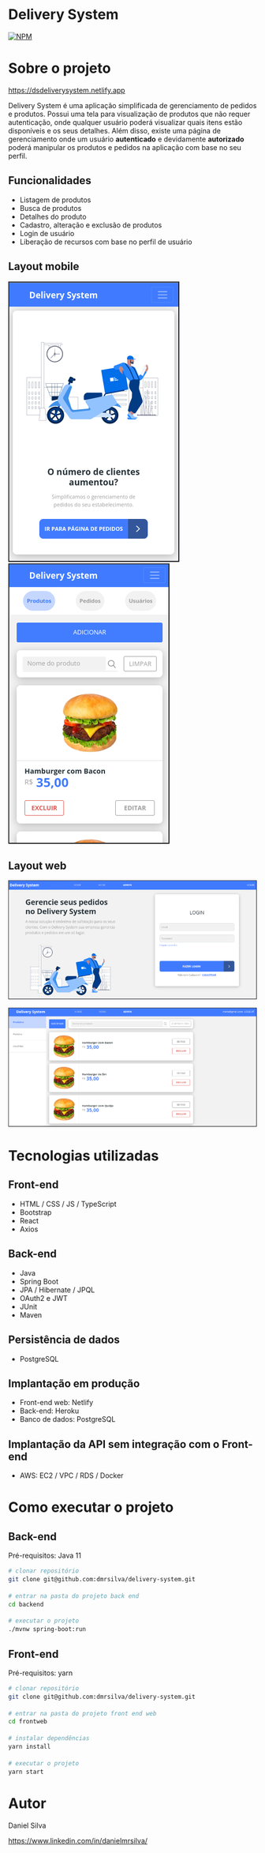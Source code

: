 # Delivery System 
[![NPM](https://img.shields.io/npm/l/react)](https://github.com/dmrsilva/delivery-system/blob/main/LICENCE) 

# Sobre o projeto

https://dsdeliverysystem.netlify.app

Delivery System é uma aplicação simplificada de gerenciamento de pedidos e produtos. Possui uma tela para visualização de produtos que não requer autenticação, onde qualquer usuário poderá visualizar quais itens estão disponíveis e os seus detalhes. Além disso, existe uma página de gerenciamento 
onde um usuário **autenticado** e devidamente **autorizado** poderá manipular os produtos e pedidos na aplicação com base no seu perfil.

## Funcionalidades
- Listagem de produtos
- Busca de produtos
- Detalhes do produto
- Cadastro, alteração e exclusão de produtos
- Login de usuário
- Liberação de recursos com base no perfil de usuário

## Layout mobile
![Mobile 1](https://github.com/dmrsilva/assets/blob/main/image-mobile-1.png) ![Mobile 2](https://github.com/dmrsilva/assets/blob/main/image-mobile-2.png)

## Layout web
![Web 1](https://github.com/dmrsilva/assets/blob/main/image-web-1.png)

![Web 2](https://github.com/dmrsilva/assets/blob/main/image-web-2.png)

# Tecnologias utilizadas
## Front-end
- HTML / CSS / JS / TypeScript
- Bootstrap
- React
- Axios
## Back-end
- Java
- Spring Boot
- JPA / Hibernate / JPQL
- OAuth2 e JWT
- JUnit
- Maven
## Persistência de dados
- PostgreSQL
## Implantação em produção
- Front-end web: Netlify
- Back-end: Heroku
- Banco de dados: PostgreSQL
## Implantação da API sem integração com o Front-end
- AWS: EC2 / VPC / RDS / Docker

# Como executar o projeto

## Back-end
Pré-requisitos: Java 11

```bash
# clonar repositório
git clone git@github.com:dmrsilva/delivery-system.git

# entrar na pasta do projeto back end
cd backend

# executar o projeto
./mvnw spring-boot:run
```

## Front-end
Pré-requisitos: yarn

```bash
# clonar repositório
git clone git@github.com:dmrsilva/delivery-system.git

# entrar na pasta do projeto front end web
cd frontweb

# instalar dependências
yarn install

# executar o projeto
yarn start
```

# Autor

Daniel Silva

https://www.linkedin.com/in/danielmrsilva/
